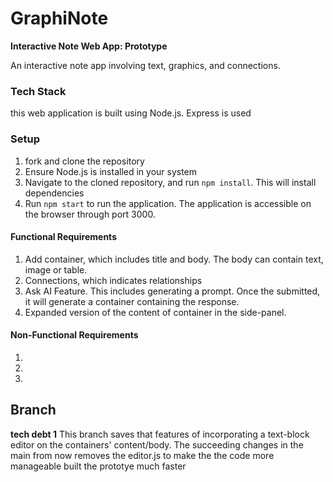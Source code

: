 # GraphiNote

**Interactive Note Web App: Prototype**

An interactive note app involving text, graphics, and connections. 

### Tech Stack

this web application is built using Node.js. Express is used

### Setup

1. fork and clone the repository
2. Ensure Node.js is installed in your system
3. Navigate to the cloned repository, and run `npm install`. This will install dependencies
4. Run `npm start` to run the application. The application is accessible on the browser through port 3000.

#### Functional Requirements

1. Add container, which includes title and body. The body can contain text, image or table.
2. Connections, which indicates relationships
3. Ask AI Feature. This includes generating a prompt. Once the submitted, it will generate a container containing the response.
4. Expanded version of the content of container in the side-panel.

#### Non-Functional Requirements

1. 
2. 
3. 

## Branch
**tech debt 1**
This branch saves that features of incorporating a text-block editor on the containers' content/body. 
The succeeding changes in the main from now removes the editor.js to make the the code more manageable 
built the prototye much faster
